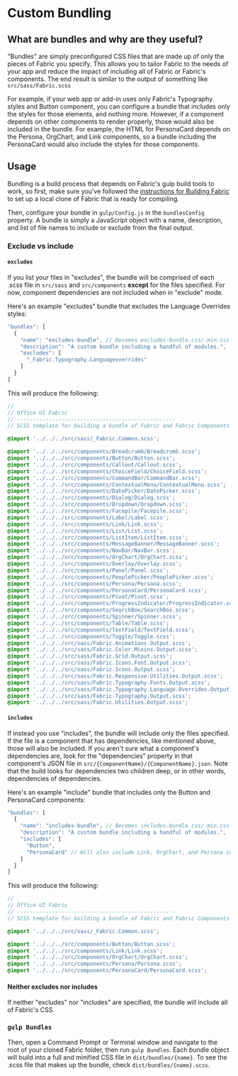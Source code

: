 # Custom Bundling
## What are bundles and why are they useful?
"Bundles" are simply preconfigured CSS files that are made up of only the pieces of Fabric you specify. This allows you to tailor Fabric to the needs of your app and reduce the impact of including all of Fabric or Fabric's components. The end result is similar to the output of something like `src/sass/Fabric.scss`

For example, if your web app or add-in uses only Fabric's Typography styles and Button component, you can configure a bundle that includes only the styles for those elements, and nothing more. However, if a component depends on other components to render properly, those would also be included in the bundle. For example, the HTML for PersonaCard depends on the Persona, OrgChart, and Link components, so a bundle including the PersonaCard would also include the styles for those components.

## Usage
Bundling is a build process that depends on Fabric's gulp build tools to work, so first, make sure you've followed the [instructions for Building Fabric](https://github.com/OfficeDev/Office-UI-Fabric/blob/master/ghdocs/BUILDING.md#building-fabric) to set up a local clone of Fabric that is ready for compiling.

Then, configure your bundle in `gulp/Config.js` in the `bundlesConfig` property. A bundle is simply a JavaScript object with a name, description, and list of file names to include or exclude from the final output. 

### Exclude vs include
#### `excludes`
If you list your files in "excludes", the bundle will be comprised of each .scss file in `src/sass` and `src/components` **except** for the files specified. For now, component dependencies are not included when in "exclude" mode. 

Here's an example "excludes" bundle that excludes the Language Overrides styles:
```javascript
"bundles": [
  {
    "name": "excludes-bundle", // Becomes excludes-bundle.css/.min.css
    "description": "A custom bundle including a handful of modules.",
    "excludes": [
      "_Fabric.Typography.Languageoverrides"
    ]
  } 
]
```

This will produce the following:

```scss
//
// Office UI Fabric
// --------------------------------------------------
// SCSS template for building a bundle of Fabric and Fabric Components CSS.

@import '../../../src/sass/_Fabric.Common.scss';

@import '../../../src/components/Breadcrumb/Breadcrumb.scss';
@import '../../../src/components/Button/Button.scss';
@import '../../../src/components/Callout/Callout.scss';
@import '../../../src/components/ChoiceField/ChoiceField.scss';
@import '../../../src/components/CommandBar/CommandBar.scss';
@import '../../../src/components/ContextualMenu/ContextualMenu.scss';
@import '../../../src/components/DatePicker/DatePicker.scss';
@import '../../../src/components/Dialog/Dialog.scss';
@import '../../../src/components/Dropdown/Dropdown.scss';
@import '../../../src/components/Facepile/Facepile.scss';
@import '../../../src/components/Label/Label.scss';
@import '../../../src/components/Link/Link.scss';
@import '../../../src/components/List/List.scss';
@import '../../../src/components/ListItem/ListItem.scss';
@import '../../../src/components/MessageBanner/MessageBanner.scss';
@import '../../../src/components/NavBar/NavBar.scss';
@import '../../../src/components/OrgChart/OrgChart.scss';
@import '../../../src/components/Overlay/Overlay.scss';
@import '../../../src/components/Panel/Panel.scss';
@import '../../../src/components/PeoplePicker/PeoplePicker.scss';
@import '../../../src/components/Persona/Persona.scss';
@import '../../../src/components/PersonaCard/PersonaCard.scss';
@import '../../../src/components/Pivot/Pivot.scss';
@import '../../../src/components/ProgressIndicator/ProgressIndicator.scss';
@import '../../../src/components/SearchBox/SearchBox.scss';
@import '../../../src/components/Spinner/Spinner.scss';
@import '../../../src/components/Table/Table.scss';
@import '../../../src/components/TextField/TextField.scss';
@import '../../../src/components/Toggle/Toggle.scss';
@import '../../../src/sass/Fabric.Animations.Output.scss';
@import '../../../src/sass/Fabric.Color.Mixins.Output.scss';
@import '../../../src/sass/Fabric.Grid.Output.scss';
@import '../../../src/sass/Fabric.Icons.Font.Output.scss';
@import '../../../src/sass/Fabric.Icons.Output.scss';
@import '../../../src/sass/Fabric.Responsive.Utilities.Output.scss';
@import '../../../src/sass/Fabric.Typography.Fonts.Output.scss';
@import '../../../src/sass/Fabric.Typography.Language.Overrides.Output.scss';
@import '../../../src/sass/Fabric.Typography.Output.scss';
@import '../../../src/sass/Fabric.Utilities.Output.scss';
```

#### `includes`
If instead you use "includes", the bundle will include only the files specified. If the file is a component that has dependencies, like mentioned above, those will also be included. If you aren't sure what a component's dependencies are, look for the "dependencies" property in that component's JSON file in `src/{ComponentName}/{ComponentName}.json`. Note that the build looks for dependencies two children deep, or in other words, dependencies of dependencies.

Here's an example "include" bundle that includes only the Button and PersonaCard components:
```javascript
"bundles": [
  {
    "name": "includes-bundle", // Becomes includes-bundle.css/.min.css
    "description": "A custom bundle including a handful of modules.",
    "includes": [
      "Button",
      "PersonaCard" // Will also include Link, OrgChart, and Persona components as dependencies
    ]
  } 
]
```

This will produce the following:

```scss
//
// Office UI Fabric
// --------------------------------------------------
// SCSS template for building a bundle of Fabric and Fabric Components CSS.

@import '../../../src/sass/_Fabric.Common.scss';

@import '../../../src/components/Button/Button.scss';
@import '../../../src/components/Link/Link.scss';
@import '../../../src/components/OrgChart/OrgChart.scss';
@import '../../../src/components/Persona/Persona.scss';
@import '../../../src/components/PersonaCard/PersonaCard.scss';
```

#### Neither excludes nor includes
If neither "excludes" nor "includes" are specified, the bundle will include all of Fabric's CSS.


### `gulp Bundles`
Then, open a Command Prompt or Terminal window and navigate to the root of your cloned Fabric folder, then run `gulp Bundles`. Each bundle object will build into a full and minified CSS file in `dist/bundles/{name}`. To see the .scss file that makes up the bundle, check `dist/bundles/{name}.scss`.
